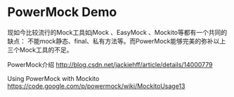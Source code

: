 # PowerMock Demo

现如今比较流行的Mock工具如jMock 、EasyMock 、Mockito等都有一个共同的缺点：
不能mock静态、final、私有方法等。而PowerMock能够完美的弥补以上三个Mock工具的不足。

PowerMock介绍 
http://blog.csdn.net/jackiehff/article/details/14000779

Using PowerMock with Mockito
https://code.google.com/p/powermock/wiki/MockitoUsage13
